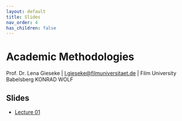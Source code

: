 ```yaml
---
layout: default
title: Slides
nav_order: 4
has_children: false
---
```


# Academic Methodologies

Prof. Dr. Lena Gieseke \| l.gieseke@filmuniversitaet.de \| Film University Babelsberg KONRAD WOLF


## Slides

* [Lecture 01](am_ss23_01_slides.html)


<!-- 

* [Lecture 02](am_ss23_02_slides.html)
* [Lecture 03](am_ss23_03_slides.html)
* [Lecture 04](am_ss23_04_slides.html)
* [Lecture 05](am_ss23_05_slides.html)
* [Lecture 06](am_ss23_06_slides.html)
* [Lecture 07](am_ss23_07_slides.html)
* [Lecture 08](am_ss23_08_slides.html) 
* 
* -->